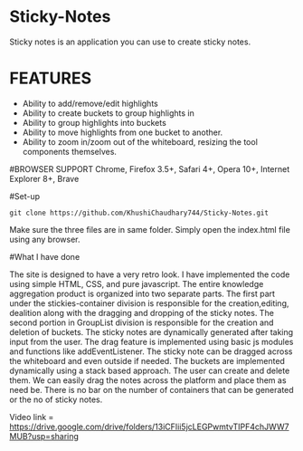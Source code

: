 # Sticky-Notes

Sticky notes is an application you can use to create sticky notes. 

# FEATURES
- Ability to add/remove/edit highlights
- Ability to create buckets to group highlights in
- Ability to group highlights into buckets
- Ability to move highlights from one bucket to another.
- Ability to zoom in/zoom out of the whiteboard, resizing the tool components themselves.
 
#BROWSER SUPPORT
Chrome, Firefox 3.5+, Safari 4+, Opera 10+, Internet Explorer 8+, Brave

#Set-up
```
git clone https://github.com/KhushiChaudhary744/Sticky-Notes.git
```
Make sure the three files are in same folder.
Simply open the index.html file using any browser.

#What I have done

The site is designed to have a very retro look.
I have implemented the code using simple HTML, CSS, and pure javascript.
The entire knowledge aggregation product is organized into two separate parts. The first part under the stickies-container division is responsible for the creation,editing, dealition along with the dragging and dropping of the sticky notes. The second portion in GroupList division is responsible for the creation and deletion of buckets.
The sticky notes are dynamically generated after taking input from the user. The drag feature is implemented using basic js modules and functions like addEventListener. The sticky note can be dragged across the whiteboard and even outside if needed. 
The buckets are implemented dynamically using a stack based approach. The user can create and delete them. 
We can easily drag the notes across the platform and place them as need be. There is no bar on the number of containers that can be generated or the no of sticky notes.

Video link = https://drive.google.com/drive/folders/13iCFIii5jcLEGPwmtvTIPF4chJWW7MUB?usp=sharing
